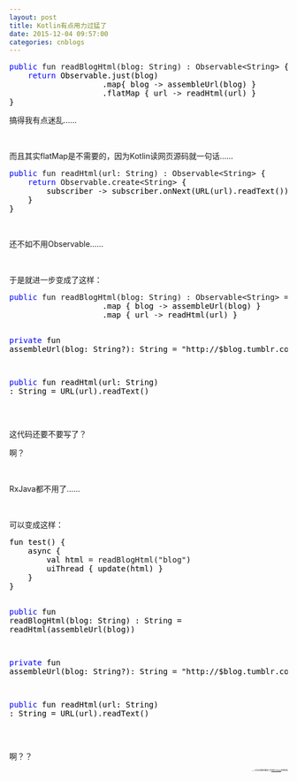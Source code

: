 ```yaml
---
layout: post
title: Kotlin有点用力过猛了
date: 2015-12-04 09:57:00
categories: cnblogs
---
```


<div class="cnblogs_code">
<pre><span style="color: #0000ff;">public</span> fun readBlogHtml(blog: String) : Observable&lt;String&gt;<span style="color: #000000;"> {
    </span><span style="color: #0000ff;">return</span><span style="color: #000000;"> Observable.just(blog)
                    .map{ blog </span>-&gt;<span style="color: #000000;"> assembleUrl(blog) }
                    .flatMap { url </span>-&gt;<span style="color: #000000;"> readHtml(url) }
}</span></pre>
</div>
<p>搞得我有点迷乱&hellip;&hellip;</p>
<p>&nbsp;</p>
<p>而且其实flatMap是不需要的，因为Kotlin读网页源码就一句话&hellip;&hellip;</p>
<div class="cnblogs_code">
<pre><span style="color: #0000ff;">public</span> fun readHtml(url: String) : Observable&lt;String&gt;<span style="color: #000000;"> {
    </span><span style="color: #0000ff;">return</span> Observable.create&lt;String&gt;<span style="color: #000000;"> {
        subscriber </span>-&gt;<span style="color: #000000;"> subscriber.onNext(URL(url).readText()); subscriber.onCompleted()
    }
}</span></pre>
</div>
<p>&nbsp;</p>
<p>还不如不用Observable&hellip;&hellip;</p>
<p>&nbsp;</p>
<p>于是就进一步变成了这样：</p>
<div class="cnblogs_code">
<pre><span style="color: #0000ff;">public</span> fun readBlogHtml(blog: String) : Observable&lt;String&gt; =<span style="color: #000000;"> Observable.just(blog)
                    .map { blog </span>-&gt;<span style="color: #000000;"> assembleUrl(blog) }
                    .map { url </span>-&gt;<span style="color: #000000;"> readHtml(url) }

</span><span style="color: #0000ff;">private</span> fun assembleUrl(blog: String?): String = "http://$blog.tumblr.com/page/"

<span style="color: #0000ff;">public</span> fun readHtml(url: String) : String = URL(url).readText()</pre>
</div>
<p>&nbsp;</p>
<p>这代码还要不要写了？</p>
<p>啊？</p>
<p>&nbsp;</p>
<p>RxJava都不用了&hellip;&hellip;</p>
<p>&nbsp;</p>
<p>可以变成这样：</p>
<div class="cnblogs_code">
<pre><span style="color: #000000;">fun test() {
    async {
        val html </span>= readBlogHtml("blog"<span style="color: #000000;">)
        uiThread { update(html) }
    }
}

</span><span style="color: #0000ff;">public</span> fun readBlogHtml(blog: String) : String =<span style="color: #000000;"> readHtml(assembleUrl(blog))

</span><span style="color: #0000ff;">private</span> fun assembleUrl(blog: String?): String = "http://$blog.tumblr.com/page/"

<span style="color: #0000ff;">public</span> fun readHtml(url: String) : String = URL(url).readText()</pre>
</div>
<p>&nbsp;</p>
<p>啊？？</p>

<p align=right>
<span style="font-size: 3px">——本文由博客园搬家工具<a href="https://github.com/mlxy/SRBCnblogs">SRBCnblogs</a>转换而成</span>
</p>
